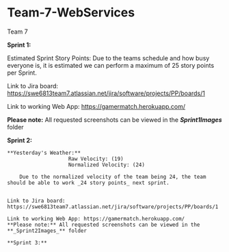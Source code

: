 # Team-7-WebServices
Team 7

**Sprint 1:**

  Estimated Sprint Story Points: Due to the teams schedule and how busy everyone is, it is estimated we can perform a maximum of 25 story points per Sprint.

  Link to Jira board: https://swe6813team7.atlassian.net/jira/software/projects/PP/boards/1

  Link to working Web App: https://gamermatch.herokuapp.com/
  
  **Please note:** All requested screenshots can be viewed in the **_Sprint1Images_** folder
  
  **Sprint 2:**
    
    **Yesterday's Weather:**
                        Raw Velocity: (19)
                        Normalized Velocity: (24)
                        
        Due to the normalized velocity of the team being 24, the team should be able to work _24 story points_ next sprint.
        
  
    Link to Jira board: https://swe6813team7.atlassian.net/jira/software/projects/PP/boards/1

    Link to working Web App: https://gamermatch.herokuapp.com/
    **Please note:** All requested screenshots can be viewed in the **_Sprint2Images_** folder
    
    **Sprint 3:**
